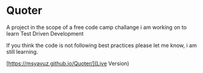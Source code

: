 # Quoter

A project in the scope of a free code camp challange i am working on to learn Test Driven Development

If you think the code is not following best practices please let me know, i am still learning.

[https://msyavuz.github.io/Quoter/](Live Version)
